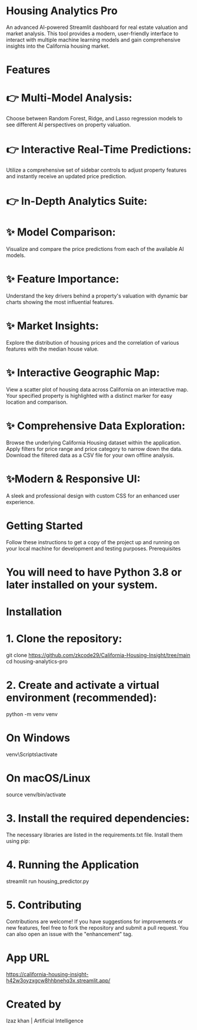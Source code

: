 # Housing Analytics Pro 

An advanced AI-powered Streamlit dashboard for real estate valuation and market analysis. This tool provides a modern, user-friendly interface to interact with multiple machine learning models and gain comprehensive insights into the California housing market.

# Features

# 👉 Multi-Model Analysis:
Choose between Random Forest, Ridge, and Lasso regression models to see different AI perspectives on property valuation.
# 👉 Interactive Real-Time Predictions: 
Utilize a comprehensive set of sidebar controls to adjust property features and instantly receive an updated price prediction.
# 👉 In-Depth Analytics Suite:
# ✨ Model Comparison:
Visualize and compare the price predictions from each of the available AI models.
# ✨ Feature Importance: 
Understand the key drivers behind a property's valuation with dynamic bar charts showing the most influential features.
# ✨ Market Insights: 
Explore the distribution of housing prices and the correlation of various features with the median house value.
# ✨ Interactive Geographic Map:
View a scatter plot of housing data across California on an interactive map.
Your specified property is highlighted with a distinct marker for easy location and comparison.
# ✨ Comprehensive Data Exploration:
Browse the underlying California Housing dataset within the application.
Apply filters for price range and price category to narrow down the data.
Download the filtered data as a CSV file for your own offline analysis.
# ✨Modern & Responsive UI: 
A sleek and professional design with custom CSS for an enhanced user experience.


# Getting Started
Follow these instructions to get a copy of the project up and running on your local machine for development and testing purposes.
Prerequisites
# You will need to have Python 3.8 or later installed on your system.

# Installation
# 1. Clone the repository:
git clone https://github.com/zkcode29/California-Housing-Insight/tree/main
cd housing-analytics-pro

# 2. Create and activate a virtual environment (recommended):
python -m venv venv
# On Windows
venv\Scripts\activate
# On macOS/Linux
source venv/bin/activate

# 3. Install the required dependencies:
The necessary libraries are listed in the requirements.txt file. Install them using pip:

# 4. Running the Application
streamlit run housing_predictor.py

# 5. Contributing
Contributions are welcome! If you have suggestions for improvements or new features, feel free to fork the repository and submit a pull request. You can also open an issue with the "enhancement" tag.

# App URL
https://california-housing-insight-h42w3oyzxgcw8hhbnehq3x.streamlit.app/

# Created by
Izaz khan | Artificial Intelligence
